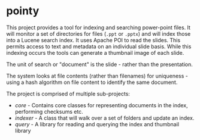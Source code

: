# pointy
This project provides a tool for indexing and searching power-point files. 
It will monitor a set of directories for files (`.ppt` or `.pptx`) and will
index those into a Lucene search index. It uses Apache POI to read the slides.
This permits access to text and metadata on an individual slide basis. While this
indexing occurs the tools can generate a thumbnail image of each slide. 

The unit of search or "document" is the slide - rather than the presentation.

The system looks at file contents (rather than filenames) for uniqueness - using
a hash algorithm on file content to identify the same document.

The project is comprised of multiple sub-projects:

* *core* - Contains core classes for representing documents in the index, performing
checksums etc.
* *indexer* - A class that will walk over a set of folders and update an index.
* *query* - A library for reading and querying the index and thumbnail library
